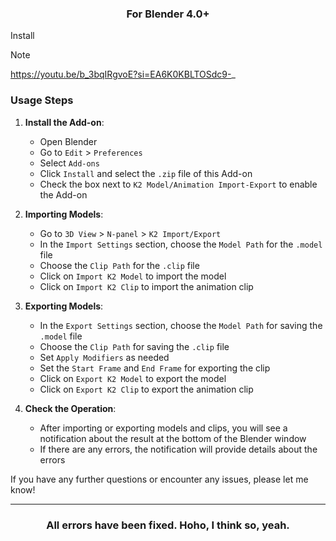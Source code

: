 
<h3 align="center">For Blender 4.0+</h3>

Install

> [!NOTE]
> https://youtu.be/b_3bqIRgvoE?si=EA6K0KBLTOSdc9-_

### Usage Steps

1. **Install the Add-on**:
    - Open Blender
    - Go to `Edit` > `Preferences`
    - Select `Add-ons`
    - Click `Install` and select the `.zip` file of this Add-on
    - Check the box next to `K2 Model/Animation Import-Export` to enable the Add-on

2. **Importing Models**:
    - Go to `3D View` > `N-panel` > `K2 Import/Export`
    - In the `Import Settings` section, choose the `Model Path` for the `.model` file
    - Choose the `Clip Path` for the `.clip` file
    - Click on `Import K2 Model` to import the model
    - Click on `Import K2 Clip` to import the animation clip

3. **Exporting Models**:
    - In the `Export Settings` section, choose the `Model Path` for saving the `.model` file
    - Choose the `Clip Path` for saving the `.clip` file
    - Set `Apply Modifiers` as needed
    - Set the `Start Frame` and `End Frame` for exporting the clip
    - Click on `Export K2 Model` to export the model
    - Click on `Export K2 Clip` to export the animation clip

4. **Check the Operation**:
    - After importing or exporting models and clips, you will see a notification about the result at the bottom of the Blender window
    - If there are any errors, the notification will provide details about the errors

If you have any further questions or encounter any issues, please let me know!

<hr/>

<h3 align="center">All errors have been fixed. Hoho, I think so, yeah.</h3>
<br/>
